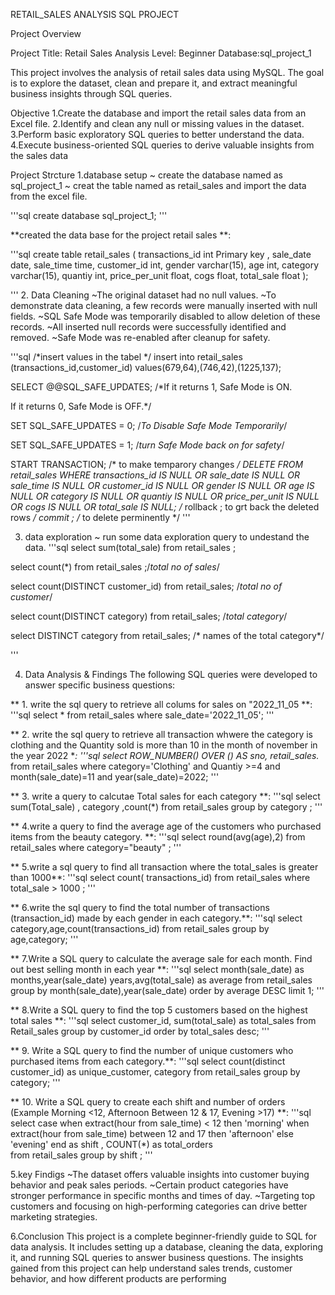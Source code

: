 RETAIL_SALES ANALYSIS  SQL PROJECT

Project Overview

Project Title: Retail Sales Analysis
Level: Beginner
Database:sql_project_1

This project involves the analysis of retail sales data using MySQL. The goal is to explore the dataset, clean and prepare it, and extract meaningful business insights through SQL queries.

Objective 
1.Create the database and import the retail sales data from an Excel file.
2.Identify and clean any null or missing values in the dataset.
3.Perform basic exploratory SQL queries to better understand the data.
4.Execute business-oriented SQL queries to derive valuable insights from the sales data

Project Strcture 
1.database setup
~ create the database named as sql_project_1
~ creat the table named as retail_sales and import the data from the excel file.

'''sql
create database sql_project_1; '''


**created the data base for the project retail sales **:

'''sql
create table retail_sales ( 
transactions_id	int Primary key ,
sale_date	date,
sale_time	time,
customer_id	int,
gender	varchar(15),
age	int,
category varchar(15),
quantiy	int,
price_per_unit	float,
cogs	float,
total_sale float
);

'''
2. Data  Cleaning
~The original dataset had no null values.
~To demonstrate data cleaning, a few records were manually inserted with null fields.
~SQL Safe Mode was temporarily disabled to allow deletion of these records.
~All inserted null records were successfully identified and removed.
~Safe Mode was re-enabled after cleanup for safety.

'''sql
/*insert values in the tabel */
insert into retail_sales (transactions_id,customer_id)
values(679,64),(746,42),(1225,137);

SELECT @@SQL_SAFE_UPDATES;
/*If it returns 1, Safe Mode is ON.

If it returns 0, Safe Mode is OFF.*/

SET SQL_SAFE_UPDATES = 0;  /*To Disable Safe Mode Temporarily*/

SET SQL_SAFE_UPDATES = 1; /*turn Safe Mode back on for safety*/

START TRANSACTION; /* to make temparory changes */
 DELETE FROM retail_sales
     WHERE 
    transactions_id IS  NULL OR
    sale_date IS NULL OR
    sale_time IS NULL OR
    customer_id IS NULL OR
    gender IS NULL OR
    age IS NULL OR
    category IS NULL OR
    quantiy IS NULL OR
    price_per_unit IS NULL OR
    cogs IS NULL OR
    total_sale IS NULL;
                             /* rollback ; to grt back the deleted rows */
commit ;  /* to delete perminently */
'''


3. data  exploration
~ run some data exploration query to undestand the data.
'''sql
select sum(total_sale) from retail_sales ;

select count(*) from retail_sales ;/*total no of sales*/


select count(DISTINCT customer_id)  from retail_sales;  /*total no of customer*/

select count(DISTINCT category)  from retail_sales; /*total category*/

select DISTINCT category from retail_sales; /* names of the total category*/

'''


4. Data Analysis & Findings
The following SQL queries were developed to answer specific business questions:


** 1. write the sql query to retrieve all colums for sales on "2022_11_05 **:
'''sql
select * from retail_sales
where sale_date='2022_11_05';  '''

**  2. write the sql query to retrieve all transaction whwere the category is clothing and the Quantity sold is more than 10 in the month of november in the year 2022 **:
'''sql
select  ROW_NUMBER() OVER () AS sno, retail_sales.* from retail_sales
where category='Clothing' and Quantiy >=4 and month(sale_date)=11 and year(sale_date)=2022; '''

**  3. write a query to calcutae Total sales for each category **:
'''sql
select sum(Total_sale) , category ,count(*) from retail_sales
group by category ; '''

**  4.write a query to find the average age of the customers who purchased items from the beauty category. **:
'''sql
select round(avg(age),2) from retail_sales
where category="beauty" ; '''

**  5.write a sql query to find all transaction where the total_sales is greater than 1000**:
'''sql
select count( transactions_id) from retail_sales
where total_sale > 1000 ; '''

**  6.write the sql query to find the total number of transactions (transaction_id) made by each gender in each category.**:
'''sql
select  category,age,count(transactions_id) from retail_sales
group by age,category; '''

**   7.Write a SQL query to calculate the average sale for each month. Find out best selling month in each year **:
'''sql
select  month(sale_date) as months,year(sale_date) years,avg(total_sale) as average from retail_sales
group by month(sale_date),year(sale_date) 
order by average DESC
limit 1;  '''

**  8.Write a SQL query to find the top 5 customers based on the highest total sales **:
'''sql
select customer_id, sum(total_sale) as total_sales from Retail_sales
group by customer_id
order by total_sales desc;  '''

**  9. Write a SQL query to find the number of unique customers who purchased items from each category.**:
'''sql
select count(distinct customer_id) as unique_customer, category
from retail_sales 
group by category; '''

**  10. Write a SQL query to create each shift and number of orders (Example Morning <12, Afternoon Between 12 & 17, Evening >17) **:
'''sql
select 
case 
	when extract(hour from sale_time) < 12 then 'morning'
    when extract(hour from sale_time) between 12 and 17 then 'afternoon'
    else 'evening'
end as shift , COUNT(*) as total_orders  
from retail_sales
group by shift ;
'''

5.key Findigs
~The dataset offers valuable insights into customer buying behavior and peak sales periods.
~Certain product categories have stronger performance in specific months and times of day.
~Targeting top customers and focusing on high-performing categories can drive better marketing strategies.

6.Conclusion
This project is a complete beginner-friendly guide to SQL for data analysis. It includes setting up a database, cleaning the data, exploring it, and running SQL queries to answer business questions. The insights gained from this project can help understand sales trends, customer behavior, and how different products are performing

